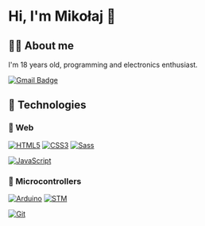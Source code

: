 # Hi, I'm Mikołaj 👋
## 👨‍💻 About me

I'm 18 years old, programming and electronics enthusiast.

[![Gmail Badge](https://img.shields.io/badge/-Gmail-c14438?style=flat-square&logo=Gmail&logoColor=white&link=mailto:dudzmiko@gmail.com)](mailto:dudzmiko@gmail.com)

## 🔧 Technologies
### 🔧 Web
[![HTML5](https://img.shields.io/badge/-HTML5-E34F26?style=flat-square&logo=html5&logoColor=white&link=https://github.com/dudzmiko/)](https://github.com/dudzmiko/)
[![CSS3](https://img.shields.io/badge/-CSS3-1572B6?style=flat-square&logo=css3&link=https://github.com/dudzmiko/)](https://github.com/dudzmiko/)
[![Sass](https://img.shields.io/badge/-Sass-black?style=flat-square&logo=Sass&logoColor=pink)](https://github.com/dudzmiko/)

[![JavaScript](https://img.shields.io/badge/-JavaScript-black?style=flat-square&logo=javascript&link=https://github.com/dudzmiko/)](https://github.com/dudzmiko/)
### 🔧 Microcontrollers
[![Arduino](https://img.shields.io/badge/-Arduino-00979D?style=flat-square&logo=arduino&logoColor=white&link=https://github.com/dudzmiko/)](https://github.com/dudzmiko/)
[![STM](https://img.shields.io/badge/-STM-03234B?style=flat-square&logo=STMicroelectronics&logoColor=white&link=https://github.com/dudzmiko/)](https://github.com/dudzmiko/)

[![Git](https://img.shields.io/badge/-Git-black?style=flat-square&logo=git&link=https://github.com/dudzmiko/)](https://github.com/dudzmiko/)

<!--
**dudzmiko/dudzmiko** is a ✨ _special_ ✨ repository because its `README.md` (this file) appears on your GitHub profile.

Here are some ideas to get you started:

- 🔭 I’m currently working on ...
- 🌱 I’m currently learning ...
- 👯 I’m looking to collaborate on ...
- 🤔 I’m looking for help with ...
- 💬 Ask me about ...
- 📫 How to reach me: ...
- 😄 Pronouns: ...
- ⚡ Fun fact: ...
-->
